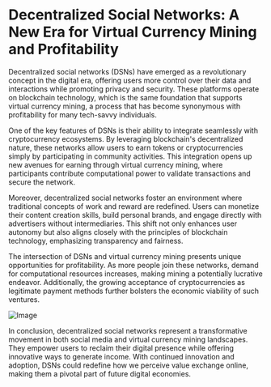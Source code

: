 # Decentralized Social Networks: A New Era for Virtual Currency Mining and Profitability

Decentralized social networks (DSNs) have emerged as a revolutionary concept in the digital era, offering users more control over their data and interactions while promoting privacy and security. These platforms operate on blockchain technology, which is the same foundation that supports virtual currency mining, a process that has become synonymous with profitability for many tech-savvy individuals.

One of the key features of DSNs is their ability to integrate seamlessly with cryptocurrency ecosystems. By leveraging blockchain's decentralized nature, these networks allow users to earn tokens or cryptocurrencies simply by participating in community activities. This integration opens up new avenues for earning through virtual currency mining, where participants contribute computational power to validate transactions and secure the network.

Moreover, decentralized social networks foster an environment where traditional concepts of work and reward are redefined. Users can monetize their content creation skills, build personal brands, and engage directly with advertisers without intermediaries. This shift not only enhances user autonomy but also aligns closely with the principles of blockchain technology, emphasizing transparency and fairness.

The intersection of DSNs and virtual currency mining presents unique opportunities for profitability. As more people join these networks, demand for computational resources increases, making mining a potentially lucrative endeavor. Additionally, the growing acceptance of cryptocurrencies as legitimate payment methods further bolsters the economic viability of such ventures.

![Image](https://github.com/user-attachments/assets/31692037-0104-4703-abd1-696b6a7dd41b)

In conclusion, decentralized social networks represent a transformative movement in both social media and virtual currency mining landscapes. They empower users to reclaim their digital presence while offering innovative ways to generate income. With continued innovation and adoption, DSNs could redefine how we perceive value exchange online, making them a pivotal part of future digital economies.